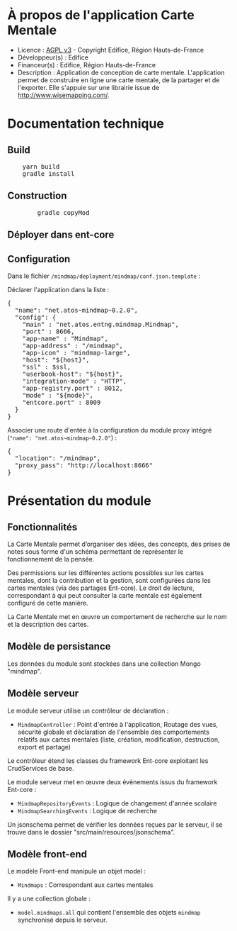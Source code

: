 # À propos de l'application Carte Mentale

- Licence : [AGPL v3](http://www.gnu.org/licenses/agpl.txt) - Copyright Edifice, Région Hauts-de-France
- Développeur(s) : Edifice 
- Financeur(s) : Edifice, Région Hauts-de-France
- Description : Application de conception de carte mentale. L'application permet de construire en ligne une carte mentale, de la partager et de l'exporter. Elle s'appuie sur une librairie issue de http://www.wisemapping.com/.

# Documentation technique

## Build

<pre>
    yarn build
    gradle install
</pre>

## Construction

<pre>
		gradle copyMod
</pre>

## Déployer dans ent-core

## Configuration

Dans le fichier `/mindmap/deployment/mindmap/conf.json.template` :

Déclarer l'application dans la liste :

<pre>
{
  "name": "net.atos~mindmap~0.2.0",
  "config": {
    "main" : "net.atos.entng.mindmap.Mindmap",
    "port" : 8666,
    "app-name" : "Mindmap",
    "app-address" : "/mindmap",
    "app-icon" : "mindmap-large",
    "host": "${host}",
    "ssl" : $ssl,
    "userbook-host": "${host}",
    "integration-mode" : "HTTP",
    "app-registry.port" : 8012,
    "mode" : "${mode}",
    "entcore.port" : 8009
  }
}
</pre>

Associer une route d'entée à la configuration du module proxy intégré (`"name": "net.atos~mindmap~0.2.0"`) :

<pre>
{
  "location": "/mindmap",
  "proxy_pass": "http://localhost:8666"
}
</pre>

# Présentation du module

## Fonctionnalités

La Carte Mentale permet d’organiser des idées, des concepts, des prises de notes sous forme d'un schéma permettant de représenter le fonctionnement de la pensée.

Des permissions sur les différentes actions possibles sur les cartes mentales, dont la contribution et la gestion, sont configurées dans les cartes mentales (via des partages Ent-core).
Le droit de lecture, correspondant à qui peut consulter la carte mentale est également configuré de cette manière.

La Carte Mentale met en œuvre un comportement de recherche sur le nom et la description des cartes.

## Modèle de persistance

Les données du module sont stockées dans une collection Mongo "mindmap".

## Modèle serveur

Le module serveur utilise un contrôleur de déclaration :

- `MindmapController` : Point d'entrée à l'application, Routage des vues, sécurité globale et déclaration de l'ensemble des comportements relatifs aux cartes mentales (liste, création, modification, destruction, export et partage)

Le contrôleur étend les classes du framework Ent-core exploitant les CrudServices de base.

Le module serveur met en œuvre deux évènements issus du framework Ent-core :

- `MindmapRepositoryEvents` : Logique de changement d'année scolaire
- `MindmapSearchingEvents` : Logique de recherche

Un jsonschema permet de vérifier les données reçues par le serveur, il se trouve dans le dossier "src/main/resources/jsonschema".

## Modèle front-end

Le modèle Front-end manipule un objet model :

- `Mindmaps` : Correspondant aux cartes mentales

Il y a une collection globale :

- `model.mindmaps.all` qui contient l'ensemble des objets `mindmap` synchronisé depuis le serveur.
